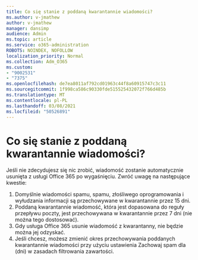 ```yaml
---
title: Co się stanie z poddaną kwarantannie wiadomości?
ms.author: v-jmathew
author: v-jmathew
manager: dansimp
audience: Admin
ms.topic: article
ms.service: o365-administration
ROBOTS: NOINDEX, NOFOLLOW
localization_priority: Normal
ms.collection: Adm_O365
ms.custom:
- "9002531"
- "7375"
ms.openlocfilehash: de7ea8011af792cd01963c44f8a60915747c3c11
ms.sourcegitcommit: 1f998ca586c90330fde515525432072f766d485b
ms.translationtype: MT
ms.contentlocale: pl-PL
ms.lasthandoff: 03/08/2021
ms.locfileid: "50526891"
---
```

# <a name="what-happens-to-quarantined-messages"></a>Co się stanie z poddaną kwarantannie wiadomości?

Jeśli nie zdecydujesz się nic zrobić, wiadomość zostanie automatycznie usunięta z usługi Office 365 po wygaśnięciu. Zwróć uwagę na następujące kwestie:

1. Domyślnie wiadomości spamu, spamu, złośliwego oprogramowania i wyłudzania informacji są przechowywane w kwarantannie przez 15 dni.
2. Poddaną kwarantannie wiadomość, która jest dopasowana do reguły przepływu poczty, jest przechowywana w kwarantannie przez 7 dni (nie można tego dostosować).
3. Gdy usługa Office 365 usunie wiadomość z kwarantanny, nie będzie można jej odzyskać.
4. Jeśli chcesz, możesz zmienić okres przechowywania poddanych kwarantannie wiadomości przy użyciu ustawienia Zachowaj spam dla (dni) w zasadach filtrowania zawartości.
